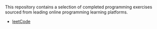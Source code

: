 This repository contains a selection of completed programming exercises sourced from leading online programming learning platforms.

- [leetCode](./leetCode)